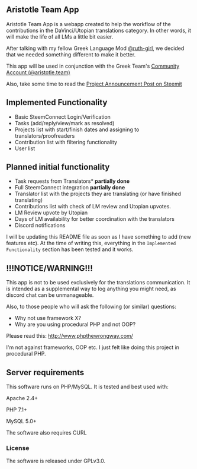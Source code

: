 ## Aristotle Team App

Aristotle Team App is a webapp created to help the workflow of the contributions in the DaVinci/Utopian translations category. In other words, it will make the life of all LMs a little bit easier.

After talking with my fellow Greek Language Mod [@ruth-girl](https://www.steemit.com/@ruth-girl), we decided that we needed something different to make it better.

This app will be used in conjunction with the Greek Team's [Community Account (@aristotle.team)](https://www.steemit.com/@aristotle.team)

Also, take some time to read the [Project Announcement Post on Steemit](https://steemit.com/utopian-io/@dimitrisp/aristotle-app-an-app-to-supplement-the-utopian-translation-teamwork)

## Implemented Functionality

- Basic SteemConnect Login/Verification
- Tasks (add/reply/view/mark as resolved)
- Projects list with start/finish dates and assigning to translators/proofreaders
- Contribution list with filtering functionality
- User list

## Planned initial functionality

- Task requests from Translators* **partially done**
- Full SteemConnect integration **partially done**
- Translator list with the projects they are translating (or have finished translating)
- Contributions list with check of LM review and Utopian upvotes.
- LM Review upvote by Utopian
- Days of LM availability for better coordination with the translators
- Discord notifications

I will be updating this README file as soon as I have something to add (new features etc). At the time of writing this, everything in the `Implemented Functionality` section has been tested and it works.

## !!!NOTICE/WARNING!!!

This app is not to be used exclusively for the translations communication. It is intended as a supplemental way to log anything you might need, as discord chat can be unmanageable.

Also, to those people who will ask the following (or similar) questions:

- Why not use framework X?
- Why are you using procedural PHP and not OOP?

Please read this: http://www.phpthewrongway.com/

I'm not against frameworks, OOP etc. I just felt like doing this project in procedural PHP.

## Server requirements

This software runs on PHP/MySQL. It is tested and best used with:

Apache 2.4+

PHP 7.1+

MySQL 5.0+

The software also requires CURL

### License

The software is released under GPLv3.0.